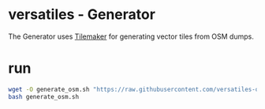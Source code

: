 # versatiles - Generator

The Generator uses [Tilemaker](https://github.com/systemed/tilemaker) for generating vector tiles from OSM dumps.

# run

```bash
wget -O generate_osm.sh "https://raw.githubusercontent.com/versatiles-org/versatiles-generator/main/bin/generate_osm.sh"
bash generate_osm.sh
```